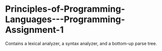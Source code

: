 # Principles-of-Programming-Languages---Programming-Assignment-1
Contains a lexical analyzer, a syntax analyzer, and a bottom-up parse tree.
